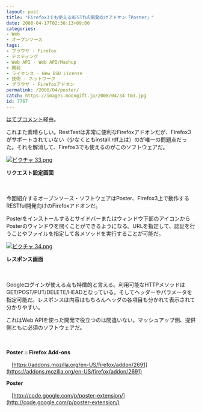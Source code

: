 ```yaml
---
layout: post
title: "Firefox3でも使えるRESTful開発向けアドオン「Poster」"
date: 2008-04-17T02:30:13+09:00
categories:
- Web
- オープンソース
tags: 
- ブラウザ - Firefox
- テスティング
- Web API - Web API/Mashup
- 開発
- ライセンス - New BSD License
- 技術 - ネットワーク
- ブラウザ - Firefoxアドオン
permalink: /2008/04/poster/
catch: https://images.moongift.jp/2008/04/34-tm1.jpg
id: 7767
---
```

[はてブコメント](http://b.hatena.ne.jp/entry/http://www.moongift.jp/2008/04/resttest/)経由。

  

これまた素晴らしい。RestTestは非常に便利なFirefoxアドオンだが、Firefox3がサポートされていない（少なくともinstall.rdf上は）のが唯一の問題点だった。それを解消して、Firefox3でも使えるのがこのソフトウェアだ。

  

[![ピクチャ 33.png](https://images.moongift.jp/2008/04/33-tm.jpg)](https://images.moongift.jp/2008/04/331.jpg)  
  
**リクエスト設定画面**

  

　

  

今回紹介するオープンソース・ソフトウェアはPoster、Firefox3上で動作するRESTful開発向けのFirefoxアドオンだ。

  
  
<!--more-->  

Posterをインストールするとサイドバーまたはウィンドウ下部のアイコンからPosterのウィンドウを開くことができるようになる。URLを指定して、認証を行うことやファイルを指定して各メソッドを実行することが可能だ。

  

[![ピクチャ 34.png](https://images.moongift.jp/2008/04/34-tm1.jpg)](https://images.moongift.jp/2008/04/341.jpg)  
  
**レスポンス画面**

  

　

  

Googleログインが使える点も特徴的と言える。利用可能なHTTPメソッドはGET/POST/PUT/DELETE/HEADとなっている。そしてヘッダーやパラメータを指定可能だ。レスポンスは内容はもちろんヘッダの各項目も分かれて表示されて分かりやすい。

  

これはWeb APIを使った開発で役立つのは間違いない。マッシュアップ側、提供側ともに必須のソフトウェアだ。

  

　

  

**Poster :: Firefox Add-ons**  
  
　[https://addons.mozilla.org/en-US/firefox/addon/2691](https://addons.mozilla.org/en-US/firefox/addon/2691)

  

**Poster**  
  
　[http://code.google.com/p/poster-extension/](http://code.google.com/p/poster-extension/)

  
